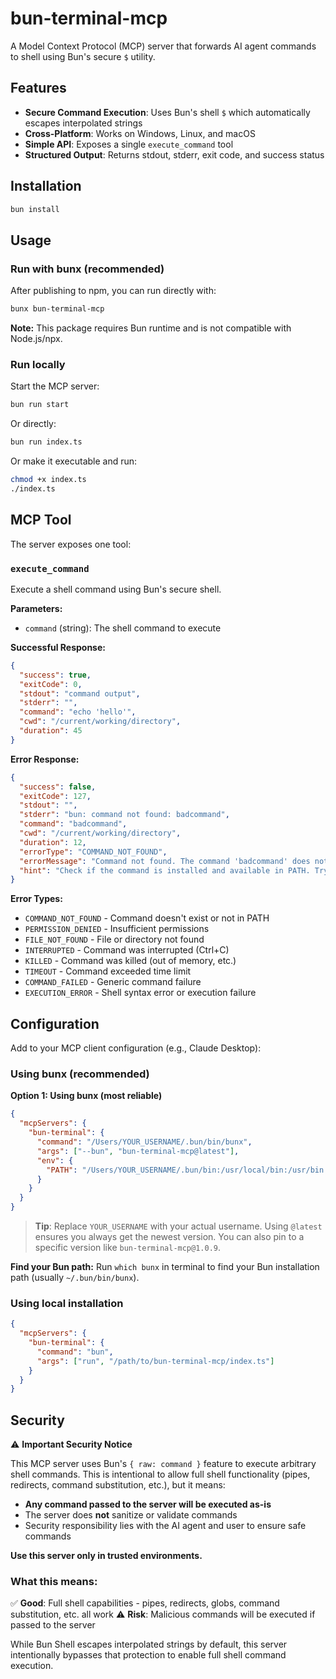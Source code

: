 # bun-terminal-mcp

A Model Context Protocol (MCP) server that forwards AI agent commands to shell using Bun's secure `$` utility.

## Features

- **Secure Command Execution**: Uses Bun's shell `$` which automatically escapes interpolated strings
- **Cross-Platform**: Works on Windows, Linux, and macOS
- **Simple API**: Exposes a single `execute_command` tool
- **Structured Output**: Returns stdout, stderr, exit code, and success status

## Installation

```bash
bun install
```

## Usage

### Run with bunx (recommended)

After publishing to npm, you can run directly with:

```bash
bunx bun-terminal-mcp
```

**Note:** This package requires Bun runtime and is not compatible with Node.js/npx.

### Run locally

Start the MCP server:

```bash
bun run start
```

Or directly:

```bash
bun run index.ts
```

Or make it executable and run:

```bash
chmod +x index.ts
./index.ts
```

## MCP Tool

The server exposes one tool:

### `execute_command`

Execute a shell command using Bun's secure shell.

**Parameters:**
- `command` (string): The shell command to execute

**Successful Response:**
```json
{
  "success": true,
  "exitCode": 0,
  "stdout": "command output",
  "stderr": "",
  "command": "echo 'hello'",
  "cwd": "/current/working/directory",
  "duration": 45
}
```

**Error Response:**
```json
{
  "success": false,
  "exitCode": 127,
  "stdout": "",
  "stderr": "bun: command not found: badcommand",
  "command": "badcommand",
  "cwd": "/current/working/directory",
  "duration": 12,
  "errorType": "COMMAND_NOT_FOUND",
  "errorMessage": "Command not found. The command 'badcommand' does not exist or is not in PATH.",
  "hint": "Check if the command is installed and available in PATH. Try 'which <command>' to verify."
}
```

**Error Types:**
- `COMMAND_NOT_FOUND` - Command doesn't exist or not in PATH
- `PERMISSION_DENIED` - Insufficient permissions
- `FILE_NOT_FOUND` - File or directory not found
- `INTERRUPTED` - Command was interrupted (Ctrl+C)
- `KILLED` - Command was killed (out of memory, etc.)
- `TIMEOUT` - Command exceeded time limit
- `COMMAND_FAILED` - Generic command failure
- `EXECUTION_ERROR` - Shell syntax error or execution failure

## Configuration

Add to your MCP client configuration (e.g., Claude Desktop):

### Using bunx (recommended)

**Option 1: Using bunx (most reliable)**
```json
{
  "mcpServers": {
    "bun-terminal": {
      "command": "/Users/YOUR_USERNAME/.bun/bin/bunx",
      "args": ["--bun", "bun-terminal-mcp@latest"],
      "env": {
        "PATH": "/Users/YOUR_USERNAME/.bun/bin:/usr/local/bin:/usr/bin:/bin"
      }
    }
  }
}
```

> **Tip**: Replace `YOUR_USERNAME` with your actual username. Using `@latest` ensures you always get the newest version. You can also pin to a specific version like `bun-terminal-mcp@1.0.9`.

**Find your Bun path:** Run `which bunx` in terminal to find your Bun installation path (usually `~/.bun/bin/bunx`).

### Using local installation

```json
{
  "mcpServers": {
    "bun-terminal": {
      "command": "bun",
      "args": ["run", "/path/to/bun-terminal-mcp/index.ts"]
    }
  }
}
```

## Security

⚠️ **Important Security Notice**

This MCP server uses Bun's `{ raw: command }` feature to execute arbitrary shell commands. This is intentional to allow full shell functionality (pipes, redirects, command substitution, etc.), but it means:

- **Any command passed to the server will be executed as-is**
- The server does **not** sanitize or validate commands
- Security responsibility lies with the AI agent and user to ensure safe commands

**Use this server only in trusted environments.**

### What this means:

✅ **Good**: Full shell capabilities - pipes, redirects, globs, command substitution, etc. all work
⚠️ **Risk**: Malicious commands will be executed if passed to the server

While Bun Shell escapes interpolated strings by default, this server intentionally bypasses that protection to enable full shell command execution.
